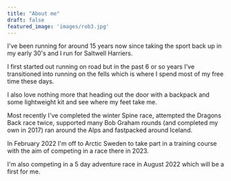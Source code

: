 ```yaml
---
title: "About me"
draft: false
featured_image: 'images/rob3.jpg'
---
```


I've been running for around 15 years now since taking the sport back up in my early 30's and I run for Saltwell Harriers.

I first started out running on road but in the past 6 or so years I've transitioned into running on the fells which is where I spend most of my free time these days.

I also love nothing more that heading out the door with a backpack and  some lightweight kit and see where my feet take me.

Most recently I've completed the winter Spine race, attempted the Dragons Back race twice, supported many Bob Graham rounds (and completed my own in 2017) ran around the Alps and fastpacked around Iceland. 

In February 2022 I'm off to Arctic Sweden to take part in a training course with the aim of competing in a race there in 2023.

I'm also competing in a 5 day adventure race in August 2022 which will be a first for me.